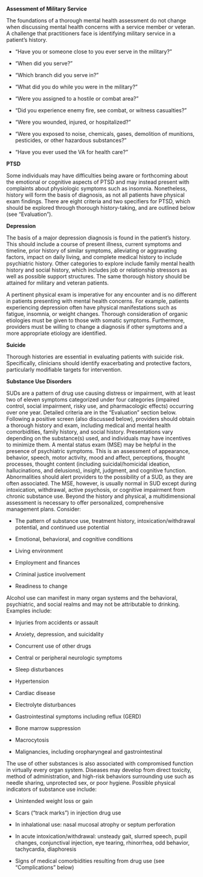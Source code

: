 **Assessment of Military Service**

The foundations of a thorough mental health assessment do not change when discussing mental health concerns with a service member or veteran. A challenge that practitioners face is identifying military service in a patient’s history.

- “Have you or someone close to you ever serve in the military?”

- “When did you serve?”

- “Which branch did you serve in?”

- “What did you do while you were in the military?”

- “Were you assigned to a hostile or combat area?”

- “Did you experience enemy fire, see combat, or witness casualties?”

- “Were you wounded, injured, or hospitalized?”

- “Were you exposed to noise, chemicals, gases, demolition of munitions, pesticides, or other hazardous substances?”

- “Have you ever used the VA for health care?”

**PTSD**

Some individuals may have difficulties being aware or forthcoming about the emotional or cognitive aspects of PTSD and may instead present with complaints about physiologic symptoms such as insomnia. Nonetheless, history will form the basis of diagnosis, as not all patients have physical exam findings. There are eight criteria and two specifiers for PTSD, which should be explored through thorough history-taking, and are outlined below (see “Evaluation”).

**Depression**

The basis of a major depression diagnosis is found in the patient’s history. This should include a course of present illness, current symptoms and timeline, prior history of similar symptoms, alleviating or aggravating factors, impact on daily living, and complete medical history to include psychiatric history. Other categories to explore include family mental health history and social history, which includes job or relationship stressors as well as possible support structures. The same thorough history should be attained for military and veteran patients.

A pertinent physical exam is imperative for any encounter and is no different in patients presenting with mental health concerns. For example, patients experiencing depression often have physical manifestations such as fatigue, insomnia, or weight changes. Thorough consideration of organic etiologies must be given to those with somatic symptoms. Furthermore, providers must be willing to change a diagnosis if other symptoms and a more appropriate etiology are identified.

**Suicide**

Thorough histories are essential in evaluating patients with suicide risk. Specifically, clinicians should identify exacerbating and protective factors, particularly modifiable targets for intervention.

**Substance Use Disorders**

SUDs are a pattern of drug use causing distress or impairment, with at least two of eleven symptoms categorized under four categories (impaired control, social impairment, risky use, and pharmacologic effects) occurring over one year. Detailed criteria are in the “Evaluation” section below. Following a positive screen (also discussed below), providers should obtain a thorough history and exam, including medical and mental health comorbidities, family history, and social history. Presentations vary depending on the substance(s) used, and individuals may have incentives to minimize them. A mental status exam (MSE) may be helpful in the presence of psychiatric symptoms. This is an assessment of appearance, behavior, speech, motor activity, mood and affect, perceptions, thought processes, thought content (including suicidal/homicidal ideation, hallucinations, and delusions), insight, judgment, and cognitive function. Abnormalities should alert providers to the possibility of a SUD, as they are often associated. The MSE, however, is usually normal in SUD except during intoxication, withdrawal, active psychosis, or cognitive impairment from chronic substance use. Beyond the history and physical, a multidimensional assessment is necessary to offer personalized, comprehensive management plans. Consider:

- The pattern of substance use, treatment history, intoxication/withdrawal potential, and continued use potential

- Emotional, behavioral, and cognitive conditions

- Living environment

- Employment and finances

- Criminal justice involvement

- Readiness to change

Alcohol use can manifest in many organ systems and the behavioral, psychiatric, and social realms and may not be attributable to drinking. Examples include:

- Injuries from accidents or assault

- Anxiety, depression, and suicidality

- Concurrent use of other drugs

- Central or peripheral neurologic symptoms

- Sleep disturbances

- Hypertension

- Cardiac disease

- Electrolyte disturbances

- Gastrointestinal symptoms including reflux (GERD)

- Bone marrow suppression

- Macrocytosis

- Malignancies, including oropharyngeal and gastrointestinal

The use of other substances is also associated with compromised function in virtually every organ system. Diseases may develop from direct toxicity, method of administration, and high-risk behaviors surrounding use such as needle sharing, unprotected sex, or poor hygiene. Possible physical indicators of substance use include:

- Unintended weight loss or gain

- Scars (“track marks”) in injection drug use

- In inhalational use: nasal mucosal atrophy or septum perforation

- In acute intoxication/withdrawal: unsteady gait, slurred speech, pupil changes, conjunctival injection, eye tearing, rhinorrhea, odd behavior, tachycardia, diaphoresis

- Signs of medical comorbidities resulting from drug use (see “Complications” below)